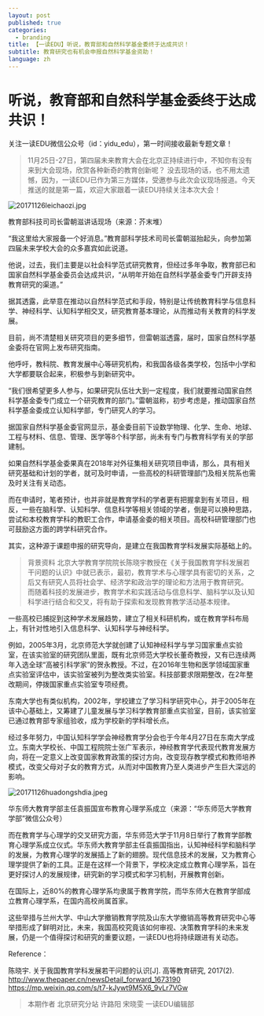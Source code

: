 ```yaml
---
layout: post
published: true
categories:
  - branding
title: 【一读EDU】听说，教育部和自然科学基金委终于达成共识！
subtitle: 教育研究也有机会申报自然科学基金资助！
language: zh
---
```

# 听说，教育部和自然科学基金委终于达成共识！

关注一读EDU微信公众号（id：yidu_edu），第一时间接收最新专题文章！

  
> 11月25日-27日，第四届未来教育大会在北京正持续进行中，不知你有没有来到大会现场，欣赏各种新奇的教育创新呢？
没去现场的话，也不用太遗憾，因为，一读EDU已作为第三方媒体，受邀参与此次会议现场报道。今天推送的就是第一篇，欢迎大家跟着一读EDU持续关注本次大会！

![20171126leichaozi.jpg]({{site.baseurl}}/image/20171126leichaozi.jpg)

教育部科技司司长雷朝滋讲话现场（来源：芥末堆）

“我这里给大家报备一个好消息。”教育部科学技术司司长雷朝滋抬起头，向参加第四届未来学校大会的众多嘉宾如此说道。

他说，过去，我们主要是以社会科学范式研究教育，但经过多年争取，教育部已和国家自然科学基金委员会达成共识，“从明年开始在自然科学基金委专门开辟支持教育研究的渠道。”

据其透露，此举意在推动以自然科学范式和手段，特别是让传统教育科学与信息科学、神经科学、认知科学相交叉，研究教育基本理论，从而推动有关教育的科学发展。

目前，尚不清楚相关研究项目的更多细节，但雷朝滋透露，届时，国家自然科学基金委将在官网上发布研究指南。

他呼吁，教科院、教育发展中心等研究机构，和我国各级各类学校，包括中小学和大学都要联合起来，积极参与到新研究中。

“我们很希望更多人参与，如果研究队伍壮大到一定程度，我们就要推动国家自然科学基金委专门成立一个研究教育的部门。”雷朝滋称，初步考虑是，推动国家自然科学基金委成立认知科学部，专门研究人的学习。

据国家自然科学基金委官网显示，基金委目前下设数学物理、化学、生命、地球、工程与材料、信息、管理、医学等8个科学部，尚未有专门与教育科学有关的学部建制。

如果自然科学基金委果真在2018年对外征集相关研究项目申请，那么，具有相关研究基础和计划的学者，就可及时申请，一些高校的科研管理部门及相关院系也需及时关注有关动态。

而在申请时，笔者预计，也并非就是教育学科的学者更有把握拿到有关项目，相反，一些在脑科学、认知科学、信息科学等相关领域的学者，倒是可以换种思路，尝试和本校教育学科的教职工合作，申请基金委的相关项目。高校科研管理部门也可鼓励这方面的跨学科研究合作。

其实，这种源于课题申报的研究导向，是建立在我国教育学科发展实际基础上的。

> 背景资料
北京大学教育学院院长陈晓宇教授在《关于我国教育学科发展若干问题的认识》中就已表示，最初，教育学术与心理学具有密切的关系，之后又有研究人员将社会学、经济学和政治学的理论和方法用于教育研究。
而随着科技的发展进步，教育学术和实践活动与信息科学、脑科学以及认知科学进行结合和交叉，将有助于探索和发现教育教学活动基本规律。

一些高校已捕捉到这种学术发展趋势，建立了相关科研机构，或在教育学科布局上，有针对性地引入信息科学、认知科学与神经科学。

例如，2005年3月，北京师范大学就创建了认知神经科学与学习国家重点实验室，在该实验室的研究团队里面，既有北京师范大学校长董奇教授，又有已连续两年入选全球“高被引科学家”的贺永教授。不过，在2016年生物和医学领域国家重点实验室评估中，该实验室被列为整改类实验室。科技部要求限期整改，在2年整改期间，停拨国家重点实验室专项经费。

东南大学也有类似机构，2002年，学校建立了学习科学研究中心，并于2005年在该中心基础上，又筹建了儿童发展与学习科学教育部重点实验室，目前，该实验室已通过教育部专家组验收，成为学校新的学科增长点。

经过多年努力，中国认知科学学会神经教育学分会也于今年4月27日在东南大学成立。东南大学校长、中国工程院院士张广军表示，神经教育学代表现代教育发展方向，将在一定意义上改变国家教育政策的探讨方向，改变现存教学模式和教师培养模式，改变父母对子女的教育方式，从而对中国教育乃至人类进步产生巨大深远的影响。

![20171126huadongshdia.jpeg]({{site.baseurl}}/image/20171126huadongshdia.jpeg)

华东师大教育学部主任袁振国宣布教育心理学系成立（来源：“华东师范大学教育学部”微信公众号）

而在教育学与心理学的交叉研究方面，华东师范大学于11月8日举行了教育学部教育心理学系成立仪式。华东师大教育学部主任袁振国指出，认知神经科学和脑科学的发展，为教育心理学的发展插上了新的翅膀。现代信息技术的发展，又为教育心理学提供了新的工具。正是在这样一个背景下，学校决定成立教育心理学系，旨在更好探讨人的发展规律，研究新的学习模式和学习机制，开展教育创新。

在国际上，近80%的教育心理学系均隶属于教育学院，而华东师大在教育学部成立教育心理学系，在国内高校尚属首家。

这些举措与兰州大学、中山大学撤销教育学院及山东大学撤销高等教育研究中心等举措形成了鲜明对比，未来，我国高校究竟该如何审视、决策教育学科的未来发展，仍是一个值得探讨和研究的重要议题，一读EDU也将持续跟进有关动态。



Reference：

陈晓宇. 关于我国教育学科发展若干问题的认识[J]. 高等教育研究, 2017(2).
http://www.thepaper.cn/newsDetail_forward_1673190
https://mp.weixin.qq.com/s/t7-kJywt9M5X6_9vLr7VGw

> 本期作者
北京研究分站 许路阳 宋晓雯
一读EDU编辑部
